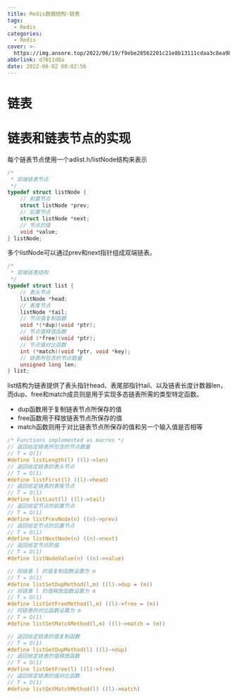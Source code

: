 ```yaml
---
title: Redis数据结构-链表
tags:
  - Redis
categories:
  - Redis
cover: >-
  https://img.ansore.top/2022/06/19/f9ebe28562201c21e8b13111cdaa3c8ea9bfd66d.jpeg
abbrlink: d7011d8a
date: 2022-06-02 00:02:56
---
```



# 链表

# 链表和链表节点的实现

每个链表节点使用一个adlist.h/listNode结构来表示

```c
/*
 * 双端链表节点
 */
typedef struct listNode {
    // 前置节点
    struct listNode *prev;
    // 后置节点
    struct listNode *next;
    // 节点的值
    void *value;
} listNode;
```

多个listNode可以通过prev和next指针组成双端链表。

```c
/*
 * 双端链表结构
 */
typedef struct list {
    // 表头节点
    listNode *head;
    // 表尾节点
    listNode *tail;
    // 节点值复制函数
    void *(*dup)(void *ptr);
    // 节点值释放函数
    void (*free)(void *ptr);
    // 节点值对比函数
    int (*match)(void *ptr, void *key);
    // 链表所包含的节点数量
    unsigned long len;
} list;
```

list结构为链表提供了表头指针head、表尾部指针tail、以及链表长度计数器len，而dup、free和match成员则是用于实现多态链表所需的类型特定函数。

- dup函数用于复制链表节点所保存的值
- free函数用于释放链表节点所保存的值
- match函数则用于对比链表节点所保存的值和另一个输入值是否相等

```c
/* Functions implemented as macros */
// 返回给定链表所包含的节点数量
// T = O(1)
#define listLength(l) ((l)->len)
// 返回给定链表的表头节点
// T = O(1)
#define listFirst(l) ((l)->head)
// 返回给定链表的表尾节点
// T = O(1)
#define listLast(l) ((l)->tail)
// 返回给定节点的前置节点
// T = O(1)
#define listPrevNode(n) ((n)->prev)
// 返回给定节点的后置节点
// T = O(1)
#define listNextNode(n) ((n)->next)
// 返回给定节点的值
// T = O(1)
#define listNodeValue(n) ((n)->value)

// 将链表 l 的值复制函数设置为 m
// T = O(1)
#define listSetDupMethod(l,m) ((l)->dup = (m))
// 将链表 l 的值释放函数设置为 m
// T = O(1)
#define listSetFreeMethod(l,m) ((l)->free = (m))
// 将链表的对比函数设置为 m
// T = O(1)
#define listSetMatchMethod(l,m) ((l)->match = (m))

// 返回给定链表的值复制函数
// T = O(1)
#define listGetDupMethod(l) ((l)->dup)
// 返回给定链表的值释放函数
// T = O(1)
#define listGetFree(l) ((l)->free)
// 返回给定链表的值对比函数
// T = O(1)
#define listGetMatchMethod(l) ((l)->match)
```
